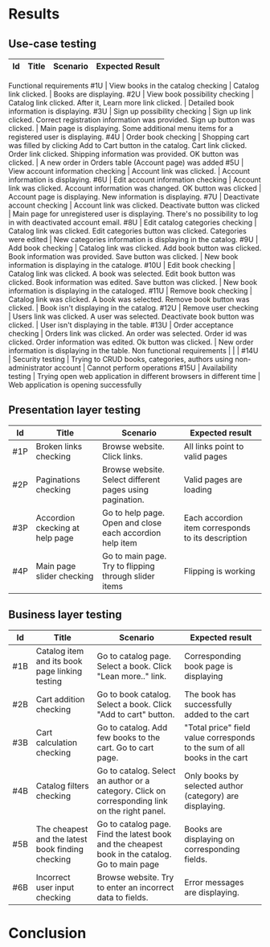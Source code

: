 
# Results


## Use-case testing

Id  | Title | Scenario | Expected Result
--|--|--|--
Functional requirements
#1U | View books in the catalog checking | Catalog link clicked. | Books are displaying.
#2U | View book possibility checking | Catalog link clicked. After it, Learn more link clicked. | Detailed book information is displaying.
#3U | Sign up possibility checking | Sign up link clicked. Correct registration information was provided. Sign up button was clicked. | Main page is displaying. Some additional menu items for a registered user is displaying.
#4U | Order book checking | Shopping cart was filled by clicking Add to Cart button in the catalog. Cart link clicked. Order link clicked. Shipping information was provided. OK button was clicked. | A new order in Orders table (Account page) was added
#5U | View account information checking | Account link was clicked. | Account information is displaying.
#6U | Edit account information checking | Account link was clicked. Account information was changed. OK button was clicked | Account page is displaying. New information is displaying.
#7U | Deactivate account checking | Account link was clicked. Deactivate button was clicked | Main page for unregistered user is displaying. There's no possibility to log in with deactivated account email.
#8U | Edit catalog categories checking | Catalog link was clicked. Edit categories button was clicked. Categories were edited | New categories information is displaying in the catalog.
#9U | Add book checking | Catalog link was clicked. Add book button was clicked. Book information was provided. Save button was clicked. | New book information is displaying in the cataloge.
#10U | Edit book checking | Catalog link was clicked. A book was selected. Edit book button was clicked. Book information was edited. Save button was clicked. | New book information is displaying in the cataloged.
#11U | Remove book checking | Catalog link was clicked. A book was selected. Remove book button was clicked. | Book isn't displaying in the catalog.
#12U | Remove user checking | Users link was clicked. A user was selected. Deactivate book button was clicked. | User isn't displaying in the table.
#13U | Order acceptance checking | Orders link was clicked. An order was selected. Order id was clicked. Order information was edited. Ok button was clicked. | New order information is displaying in the table.
Non functional requirements | | | 
#14U | Security testing | Trying to CRUD books, categories, authors using non-administrator account | Cannot perform operations
#15U | Availability testing | Trying open web application in different browsers in different time | Web application is opening successfully

## Presentation layer testing

Id  | Title | Scenario | Expected result
--|--|--|--
#1P | Broken links checking | Browse website. Click links. | All links point to valid pages
#2P | Paginations checking | Browse website. Select different pages using pagination. | Valid pages are loading
#3P | Accordion ckecking at help page | Go to help page. Open and close each accordion help item | Each accordion item corresponds to its description
#4P | Main page slider checking | Go to main page. Try to flipping through slider items | Flipping is working

## Business layer testing

Id  | Title | Scenario | Expected result
--|--|--|--
#1B | Catalog item and its book page linking testing | Go to catalog page. Select a book. Click "Lean more.." link. | Corresponding book page is displaying
#2B | Cart addition checking | Go to book catalog. Select a book. Click "Add to cart" button. | The book has successfully added to the cart
#3B | Cart calculation checking | Go to catalog. Add few books to the cart. Go to cart page. | "Total price" field value corresponds to the sum of all books in the cart
#4B | Catalog filters checking | Go to catalog. Select an author or a category. Click on corresponding link on the right panel. | Only books by selected author (category) are displaying.
#5B | The cheapest and the latest book finding checking | Go to catalog page. Find the latest book and the cheapest book in the catalog. Go to main page | Books are displaying on corresponding fields.
#6B | Incorrect user input checking | Browse website. Try to enter an incorrect data to fields. | Error messages are displaying.


# Conclusion
